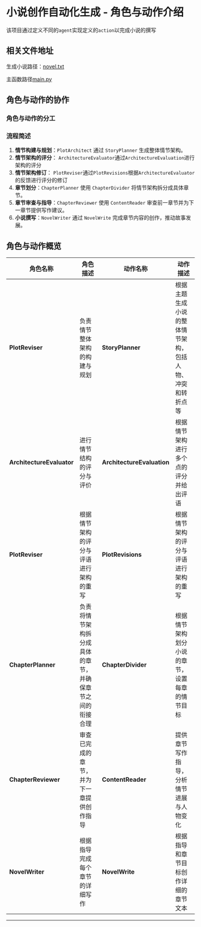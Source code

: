 # 小说创作自动化生成 - 角色与动作介绍

该项目通过定义不同的`agent`实现定义的`action`以完成小说的撰写

## 相关文件地址
生成小说路径：[novel.txt](workspace/novel.txt)

主函数路径[main.py](main.py)

## 角色与动作的协作

### 角色与动作的分工

### 流程简述

1. **情节构建与规划**：`PlotArchitect` 通过 `StoryPlanner` 生成整体情节架构。
1. **情节架构的评分**： `ArchitectureEvaluator`通过`ArchitectureEvaluation`进行架构的评分
1. **情节架构修订**： `PlotReviser`通过`PlotRevisions`根据`ArchitectureEvaluator`的反馈进行评分的修订
2. **章节划分**：`ChapterPlanner` 使用 `ChapterDivider` 将情节架构拆分成具体章节。
3. **章节审查与指导**：`ChapterReviewer` 使用 `ContentReader` 审查前一章节并为下一章节提供写作建议。
4. **小说撰写**：`NovelWriter` 通过 `NovelWrite` 完成章节内容的创作，推动故事发展。

## 角色与动作概览

| 角色名称           | 角色描述                                                         | 动作名称      | 动作描述                                                     |
|--------------------|------------------------------------------------------------------|-----------------|------------------------------------------------------------|
| **PlotReviser** | 负责情节整体架构的构建与规划                                       | **StoryPlanner** | 根据主题生成小说的整体情节架构，包括人物、冲突和转折点等   |
| **ArchitectureEvaluator** | 进行情节结构的评分与评价 | **ArchitectureEvaluation** | 根据情节架构进行多个点的评分并给出评语  |
| **PlotReviser** | 根据情节架构的评分与评语进行架构的重写 | **PlotRevisions** | 根据情节架构的评分与评语进行架构的重写 |
| **ChapterPlanner**  | 负责将情节架构拆分成具体的章节，并确保章节之间的衔接合理         | **ChapterDivider** | 根据情节架构划分小说的章节，设置每章的情节目标               |
| **ChapterReviewer** | 审查已完成的章节，并为下一章提供创作指导                         | **ContentReader** | 提供章节写作指导，分析情节进展与人物变化                    |
| **NovelWriter**     | 根据指导完成每个章节的详细写作                                    | **NovelWrite**   | 根据指导和章节目标创作详细的章节文本                        |


---
